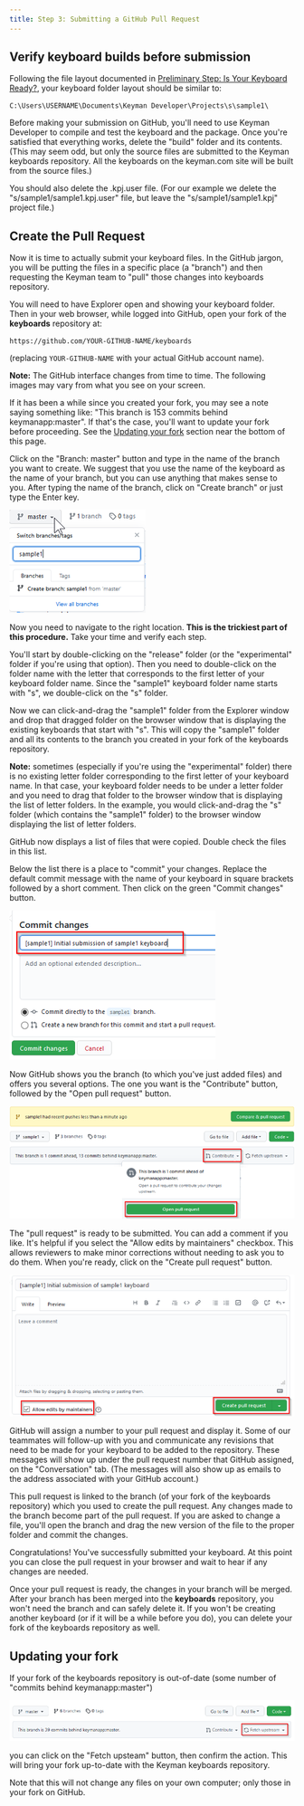 ```yaml
---
title: Step 3: Submitting a GitHub Pull Request
---
```

## Verify keyboard builds before submission

Following the file layout documented in [Preliminary Step: Is Your Keyboard Ready?](step-0),
your keyboard folder layout should be similar to:

```
C:\Users\USERNAME\Documents\Keyman Developer\Projects\s\sample1\
```

Before making your submission on GitHub,
you'll need to use Keyman Developer to compile and test the keyboard and the package.
Once you're satisfied that everything works,
delete the "build" folder and its contents.
(This may seem odd, but only the source files are submitted to the Keyman keyboards repository.
All the keyboards on the keyman.com site will be built from the source files.)

You should also delete the .kpj.user file.
(For our example we delete the "s/sample1/sample1.kpj.user" file,
but leave the "s/sample1/sample1.kpj" project file.)

## Create the Pull Request

Now it is time to actually submit your keyboard files.
In the GitHub jargon, you will be putting the files in a specific place (a "branch")
and then requesting the Keyman team to "pull" those changes into keyboards repository.

You will need to have Explorer open and showing your keyboard folder.
Then in your web browser, while logged into GitHub,
open your fork of the **keyboards** repository at:

```
https://github.com/YOUR-GITHUB-NAME/keyboards
```

(replacing `YOUR-GITHUB-NAME` with your actual GitHub account name).

**Note:** The GitHub interface changes from time to time. The following images may vary from what you see on your screen.

If it has been a while since you created your fork, you may see a note saying something like: 
"This branch is 153 commits behind keymanapp:master". 
If that's the case, you'll want to update your fork before proceeding. 
See the [Updating your fork](updating-your-fork) section near the bottom of this page.

Click on the "Branch: master" button and type in the name of the branch you want to create.
We suggest that you use the name of the keyboard as the name of your branch,
but you can use anything that makes sense to you.
After typing the name of the branch, click on "Create branch" or just type the Enter key.

![](../../../cdn/dev/img/developer/keyboards/github-create-branch.png)

Now you need to navigate to the right location.
**This is the trickiest part of this procedure.**
Take your time and verify each step.

You'll start by double-clicking on the "release" folder
(or the "experimental" folder if you're using that option).
Then you need to double-click on the folder name with the letter
that corresponds to the first letter of your keyboard folder name.
Since the "sample1" keyboard folder name starts with "s", we double-click on the "s" folder.

Now we can click-and-drag the "sample1" folder from the Explorer window and drop that dragged folder
on the browser window that is displaying the existing keyboards that start with "s".
This will copy the "sample1" folder and all its contents to the branch you created in your fork of the keyboards repository.

**Note:** sometimes (especially if you're using the "experimental" folder)
there is no existing letter folder corresponding to the first letter of your keyboard name.
In that case, your keyboard folder needs to be under a letter folder
and you need to drag that folder to the browser window that is displaying the list of letter folders.
In the example, you would click-and-drag the "s" folder (which contains the "sample1" folder)
to the browser window displaying the list of letter folders.

GitHub now displays a list of files that were copied.
Double check the files in this list.

Below the list there is a place to "commit" your changes.
Replace the default commit message with the name of your keyboard in square brackets followed by a short comment.
Then click on the green "Commit changes" button.

![](../../../cdn/dev/img/developer/keyboards/github-commit-message.png)

Now GitHub shows you the branch (to which you've just added files) and offers you several options.
The one you want is the "Contribute" button, followed by the "Open pull request" button.

![](../../../cdn/dev/img/developer/keyboards/github-pull-request-start.png)

The "pull request" is ready to be submitted.
You can add a comment if you like.
It's helpful if you select the "Allow edits by maintainers" checkbox.
This allows reviewers to make minor corrections without needing to ask you to do them.
When you're ready, click on the "Create pull request" button.

![](../../../cdn/dev/img/developer/keyboards/github-pull-request-final.png)

GitHub will assign a number to your pull request and display it.
Some of our teammates will follow-up with you and communicate
any revisions that need to be made for your keyboard to be added to the repository.
These messages will show up under the pull request number that GitHub assigned, on the "Conversation" tab.
(The messages will also show up as emails to the address associated with your GitHub account.)

This pull request is linked to the branch (of your fork of the keyboards repository) which you used to create the pull request.
Any changes made to the branch become part of the pull request.
If you are asked to change a file, you'll open the branch and drag the new version of the file to the proper folder
and commit the changes.

Congratulations! You've successfully submitted your keyboard.
At this point you can close the pull request in your browser and wait to hear if any changes are needed.

Once your pull request is ready, the changes in your branch will be merged.
After your branch has been merged into the **keyboards** repository,
you won't need the branch and can safely delete it.
If you won't be creating another keyboard (or if it will be a while before you do),
you can delete your fork of the keyboards repository as well.

## Updating your fork

If your fork of the keyboards repository is out-of-date (some number of "commits behind keymanapp:master")

![](../../../cdn/dev/img/developer/keyboards/github-commits-behind.png)

you can click on the "Fetch upsteam" button, then confirm the action.
This will bring your fork up-to-date with the Keyman keyboards repository.

Note that this will not change any files on your own computer; only those in your fork on GitHub.
